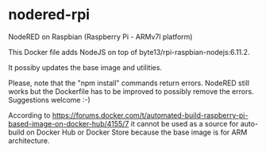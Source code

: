 # nodered-rpi
NodeRED on Raspbian (Raspberry Pi - ARMv7l platform)

This Docker file adds NodeJS on top of byte13/rpi-raspbian-nodejs:6.11.2.

It possiby updates the base image and utilities.

Please, note that the "npm install" commands return errors.
NodeRED still works but the Dockerfile has to be improved to possibly remove the errors.
Suggestions welcome :-)

According to https://forums.docker.com/t/automated-build-raspberry-pi-based-image-on-docker-hub/4155/7
it cannot be used as a source for auto-build on Docker Hub or Docker Store because 
the base image is for ARM architecture.
